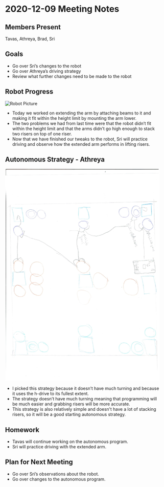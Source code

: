 # 2020-12-09 Meeting Notes

## Members Present  
Tavas, Athreya, Brad, Sri

## Goals  
- Go over Sri’s changes to the robot
- Go over Athreya’s driving strategy
- Review what further changes need to be made to the robot

## Robot Progress

![Robot Picture](../img/2020-12-09-build.jpg)

- Today we worked on extending the arm by attaching beams to it and making it fit within the height limit by mounting the arm lower.
- The two problems we had from last time were that the robot didn’t fit within the height limit and that the arms didn’t go high enough to stack two risers on top of one riser.
- Now that we have finished our tweaks to the robot, Sri will practice driving and observe how the extended arm performs in lifting risers.

## Autonomous Strategy - Athreya

![Autonomous Strategy](../img/2020-12-09-autonomous-strategy-Athreya.jpeg)

- I picked this strategy because it doesn’t have much turning and because it uses the h-drive to its fullest extent. 
- The strategy doesn’t have much turning meaning that programming will be much easier and grabbing risers will be more accurate.
- This strategy is also relatively simple and doesn't have a lot of stacking risers, so it will be a good starting autonomous strategy.

## Homework  
- Tavas will continue working on the autonomous program.
- Sri will practice driving with the extended arm.

## Plan for Next Meeting  
- Go over Sri’s observations about the robot.
- Go over changes to the autonomous program.
